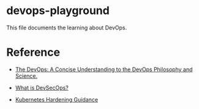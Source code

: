 # devops-playground

This file documents the learning about DevOps.

# Reference

- [The DevOps: A Concise Understanding to the DevOps Philosophy and Science.](https://web.archive.org/web/20211006003139/https://www.osti.gov/servlets/purl/1785164)

- [What is DevSecOps?](https://www.redhat.com/en/topics/devops/what-is-devsecops)

- [Kubernetes Hardening Guidance](https://web.archive.org/web/20210808020656/https://media.defense.gov/2021/Aug/03/2002820425/-1/-1/1/CTR_KUBERNETESHARDENINGGUIDANCE.PDF)

